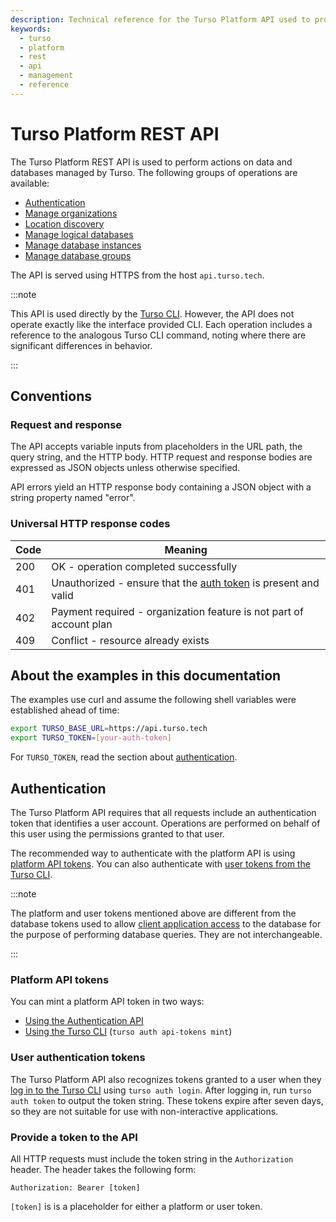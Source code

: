 ```yaml
---
description: Technical reference for the Turso Platform API used to programmatically manage Turso database deployments.
keywords:
  - turso
  - platform
  - rest
  - api
  - management
  - reference
---
```


# Turso Platform REST API

The Turso Platform REST API is used to perform actions on data and databases
managed by Turso. The following groups of operations are available:

- [Authentication](/reference/platform-rest-api/auth/)
- [Manage organizations](/reference/platform-rest-api/organization/)
- [Location discovery](/reference/platform-rest-api/location/)
- [Manage logical databases](/reference/platform-rest-api/database/)
- [Manage database instances](/reference/platform-rest-api/instance/)
- [Manage database groups](/reference/platform-rest-api/groups/)

The API is served using HTTPS from the host `api.turso.tech`.

:::note

This API is used directly by the [Turso CLI]. However, the API does not operate
exactly like the interface provided CLI. Each operation includes a reference to
the analogous Turso CLI command, noting where there are significant differences
in behavior.

:::

## Conventions

### Request and response

The API accepts variable inputs from placeholders in the URL path, the query
string, and the HTTP body. HTTP request and response bodies are expressed as
JSON objects unless otherwise specified.

API errors yield an HTTP response body containing a JSON object with a string
property named "error".

### Universal HTTP response codes

| Code | Meaning                                                                           |
| ---- | --------------------------------------------------------------------------------- |
| 200  | OK - operation completed successfully                                             |
| 401  | Unauthorized - ensure that the [auth token](#authentication) is present and valid |
| 402  | Payment required - organization feature is not part of account plan               |
| 409  | Conflict - resource already exists                                                |

## About the examples in this documentation

The examples use curl and assume the following shell variables were established
ahead of time:

```bash
export TURSO_BASE_URL=https://api.turso.tech
export TURSO_TOKEN=[your-auth-token]
```

For `TURSO_TOKEN`, read the section about [authentication](#authentication).

## Authentication

The Turso Platform API requires that all requests include an authentication
token that identifies a user account. Operations are performed on behalf of this
user using the permissions granted to that user.

The recommended way to authenticate with the platform API is using [platform API
tokens](#platform-api-tokens). You can also authenticate with [user tokens from
the Turso CLI](#user-authentication-tokens).

:::note

The platform and user tokens mentioned above are different from the database
tokens used to allow [client application access] to the database for the purpose
of performing database queries. They are not interchangeable.

:::

### Platform API tokens

You can mint a platform API token in two ways:

- [Using the Authentication API]
- [Using the Turso CLI] (`turso auth api-tokens mint`)

### User authentication tokens

The Turso Platform API also recognizes tokens granted to a user when they [log
in to the Turso CLI] using `turso auth login`. After logging in, run `turso auth
token` to output the token string. These tokens expire after seven days, so they
are not suitable for use with non-interactive applications.

### Provide a token to the API

All HTTP requests must include the token string in the `Authorization` header.
The header takes the following form:

```
Authorization: Bearer [token]
```

`[token]` is is a placeholder for either a platform or user token.

[Turso CLI]: /reference/turso-cli
[Using the Authentication API]: /reference/platform-rest-api/auth
[Using the Turso CLI]: /reference/turso-cli#platform-api-auth-tokens
[log in to the Turso CLI]: /reference/turso-cli#logging-in-to-the-cli
[client application access]: /libsql/client-access
